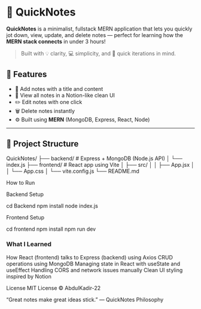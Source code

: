 # 📝 QuickNotes

**QuickNotes** is a minimalist, fullstack MERN application that lets you quickly jot down, view, update, and delete notes — perfect for learning how the **MERN stack connects** in under 3 hours!

> Built with 💡 clarity, 💻 simplicity, and 🔁 quick iterations in mind.

## 🚀 Features

- 📌 Add notes with a title and content
- 🧾 View all notes in a Notion-like clean UI
- ✏️ Edit notes with one click
- 🗑️ Delete notes instantly
- ⚙️ Built using **MERN** (MongoDB, Express, React, Node)

---

## 📁 Project Structure
QuickNotes/
├── backend/ # Express + MongoDB (Node.js API)
│ └── index.js
├── frontend/ # React app using Vite
│ ├── src/
│ │ ├── App.jsx
│ │ └── App.css
│ └── vite.config.js
└── README.md

How to Run 

Backend Setup

cd Backend
npm install
node index.js

Frontend Setup

cd frontend
npm install
npm run dev

### What I Learned

How React (frontend) talks to Express (backend) using Axios
CRUD operations using MongoDB
Managing state in React with useState and useEffect
Handling CORS and network issues manually
Clean UI styling inspired by Notion

License
MIT License © AbdulKadir-22

“Great notes make great ideas stick.”
— QuickNotes Philosophy